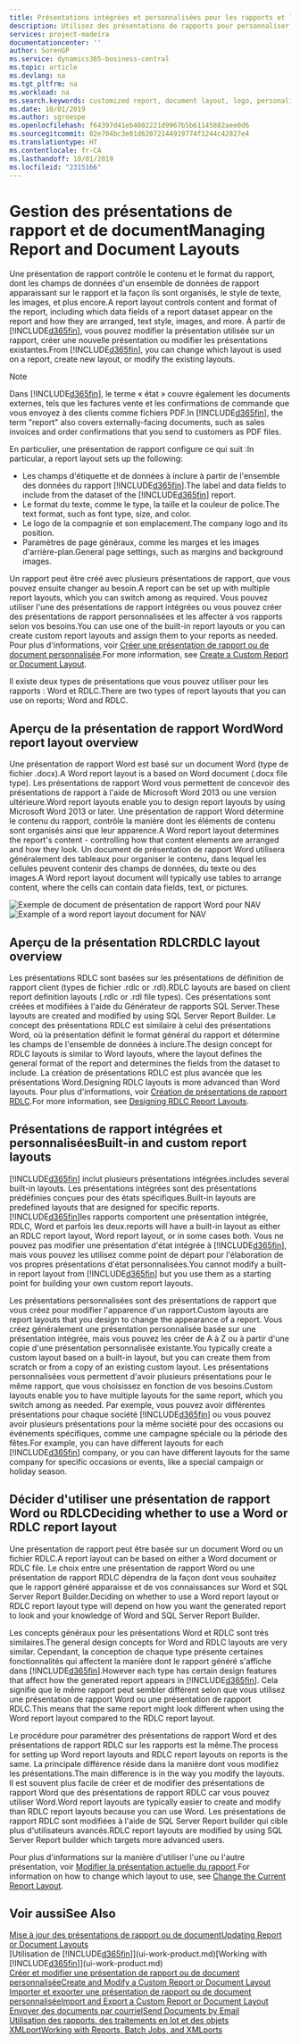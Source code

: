 ```yaml
---
title: Présentations intégrées et personnalisées pour les rapports et les documents | Microsoft Docs
description: Utilisez des présentations de rapports pour personnaliser les documents, par exemple, pour personnaliser la police, le logo ou la mise en page des fichiers PDF que vous envoyez aux clients.
services: project-madeira
documentationcenter: ''
author: SorenGP
ms.service: dynamics365-business-central
ms.topic: article
ms.devlang: na
ms.tgt_pltfrm: na
ms.workload: na
ms.search.keywords: customized report, document layout, logo, personalize
ms.date: 10/01/2019
ms.author: sgroespe
ms.openlocfilehash: f64397d41eb4002221d9967b5b61145882aee0d6
ms.sourcegitcommit: 02e704bc3e01d62072144919774f1244c42827e4
ms.translationtype: HT
ms.contentlocale: fr-CA
ms.lasthandoff: 10/01/2019
ms.locfileid: "2315166"
---
```

# <a name="managing-report-and-document-layouts"></a><span data-ttu-id="a6f43-103">Gestion des présentations de rapport et de document</span><span class="sxs-lookup"><span data-stu-id="a6f43-103">Managing Report and Document Layouts</span></span>
<span data-ttu-id="a6f43-104">Une présentation de rapport contrôle le contenu et le format du rapport, dont les champs de données d'un ensemble de données de rapport apparaissant sur le rapport et la façon ils sont organisés, le style de texte, les images, et plus encore.</span><span class="sxs-lookup"><span data-stu-id="a6f43-104">A report layout controls content and format of the report, including which data fields of a report dataset appear on the report and how they are arranged, text style, images, and more.</span></span> <span data-ttu-id="a6f43-105">À partir de [!INCLUDE[d365fin](includes/d365fin_md.md)], vous pouvez modifier la présentation utilisée sur un rapport, créer une nouvelle présentation ou modifier les présentations existantes.</span><span class="sxs-lookup"><span data-stu-id="a6f43-105">From [!INCLUDE[d365fin](includes/d365fin_md.md)], you can change which layout is used on a report, create new layout, or modify the existing layouts.</span></span>

> [!NOTE]  
>   <span data-ttu-id="a6f43-106">Dans [!INCLUDE[d365fin](includes/d365fin_md.md)], le terme « état » couvre également les documents externes, tels que les factures vente et les confirmations de commande que vous envoyez à des clients comme fichiers PDF.</span><span class="sxs-lookup"><span data-stu-id="a6f43-106">In [!INCLUDE[d365fin](includes/d365fin_md.md)], the term "report" also covers externally-facing documents, such as sales invoices and order confirmations that you send to customers as PDF files.</span></span>

<span data-ttu-id="a6f43-107">En particulier, une présentation de rapport configure ce qui suit :</span><span class="sxs-lookup"><span data-stu-id="a6f43-107">In particular, a report layout sets up the following:</span></span>

* <span data-ttu-id="a6f43-108">Les champs d'étiquette et de données à inclure à partir de l'ensemble des données du rapport [!INCLUDE[d365fin](includes/d365fin_md.md)].</span><span class="sxs-lookup"><span data-stu-id="a6f43-108">The label and data fields to include from the dataset of the [!INCLUDE[d365fin](includes/d365fin_md.md)] report.</span></span>
* <span data-ttu-id="a6f43-109">Le format du texte, comme le type, la taille et la couleur de police.</span><span class="sxs-lookup"><span data-stu-id="a6f43-109">The text format, such as font type, size, and color.</span></span>
* <span data-ttu-id="a6f43-110">Le logo de la compagnie et son emplacement.</span><span class="sxs-lookup"><span data-stu-id="a6f43-110">The company logo and its position.</span></span>
* <span data-ttu-id="a6f43-111">Paramètres de page généraux, comme les marges et les images d'arrière-plan.</span><span class="sxs-lookup"><span data-stu-id="a6f43-111">General page settings, such as margins and background images.</span></span>

<span data-ttu-id="a6f43-112">Un rapport peut être créé avec plusieurs présentations de rapport, que vous pouvez ensuite changer au besoin.</span><span class="sxs-lookup"><span data-stu-id="a6f43-112">A report can be set up with multiple report layouts, which you can switch among as required.</span></span> <span data-ttu-id="a6f43-113">Vous pouvez utiliser l'une des présentations de rapport intégrées ou vous pouvez créer des présentations de rapport personnalisées et les affecter à vos rapports selon vos besoins.</span><span class="sxs-lookup"><span data-stu-id="a6f43-113">You can use one of the built-in report layouts or you can create custom report layouts and assign them to your reports as needed.</span></span> <span data-ttu-id="a6f43-114">Pour plus d'informations, voir [Créer une présentation de rapport ou de document personnalisée](ui-how-create-custom-report-layout.md).</span><span class="sxs-lookup"><span data-stu-id="a6f43-114">For more information, see [Create a Custom Report or Document Layout](ui-how-create-custom-report-layout.md).</span></span>

<span data-ttu-id="a6f43-115">Il existe deux types de présentations que vous pouvez utiliser pour les rapports : Word et RDLC.</span><span class="sxs-lookup"><span data-stu-id="a6f43-115">There are two types of report layouts that you can use on reports; Word and RDLC.</span></span>

## <a name="word-report-layout-overview"></a><span data-ttu-id="a6f43-116">Aperçu de la présentation de rapport Word</span><span class="sxs-lookup"><span data-stu-id="a6f43-116">Word report layout overview</span></span>
<span data-ttu-id="a6f43-117">Une présentation de rapport Word est basé sur un document Word (type de fichier .docx).</span><span class="sxs-lookup"><span data-stu-id="a6f43-117">A Word report layout is a based on Word document (.docx file type).</span></span> <span data-ttu-id="a6f43-118">Les présentations de rapport Word vous permettent de concevoir des présentations de rapport à l'aide de Microsoft Word 2013 ou une version ultérieure.</span><span class="sxs-lookup"><span data-stu-id="a6f43-118">Word report layouts enable you to design report layouts by using Microsoft Word 2013 or later.</span></span> <span data-ttu-id="a6f43-119">Une présentation de rapport Word détermine le contenu du rapport, contrôle la manière dont les éléments de contenu sont organisés ainsi que leur apparence.</span><span class="sxs-lookup"><span data-stu-id="a6f43-119">A Word report layout determines the report's content - controlling how that content elements are arranged and how they look.</span></span> <span data-ttu-id="a6f43-120">Un document de présentation de rapport Word utilisera généralement des tableaux pour organiser le contenu, dans lequel les cellules peuvent contenir des champs de données, du texte ou des images.</span><span class="sxs-lookup"><span data-stu-id="a6f43-120">A Word report layout document will typically use tables to arrange content, where the cells can contain data fields, text, or pictures.</span></span>

 <span data-ttu-id="a6f43-121">![Exemple de document de présentation de rapport Word pour NAV](media/nav_wordreportlayout_edit_in_word_example.png "NAV_WordReportLayout_Edit_In_Word_Example")</span><span class="sxs-lookup"><span data-stu-id="a6f43-121">![Example of a word report layout document for NAV](media/nav_wordreportlayout_edit_in_word_example.png "NAV_WordReportLayout_Edit_In_Word_Example")</span></span>  

## <a name="rdlc-layout-overview"></a><span data-ttu-id="a6f43-122">Aperçu de la présentation RDLC</span><span class="sxs-lookup"><span data-stu-id="a6f43-122">RDLC layout overview</span></span>
<span data-ttu-id="a6f43-123">Les présentations RDLC sont basées sur les présentations de définition de rapport client (types de fichier .rdlc or .rdl).</span><span class="sxs-lookup"><span data-stu-id="a6f43-123">RDLC layouts are based on client report definition layouts (.rdlc or .rdl file types).</span></span> <span data-ttu-id="a6f43-124">Ces présentations sont créées et modifiées à l'aide du Générateur de rapports SQL Server.</span><span class="sxs-lookup"><span data-stu-id="a6f43-124">These layouts are created and modified by using SQL Server Report Builder.</span></span> <span data-ttu-id="a6f43-125">Le concept des présentations RDLC est similaire à celui des présentations Word, où la présentation définit le format général du rapport et détermine les champs de l'ensemble de données à inclure.</span><span class="sxs-lookup"><span data-stu-id="a6f43-125">The design concept for RDLC layouts is similar to Word layouts, where the layout defines the general format of the report and determines the fields from the dataset to include.</span></span> <span data-ttu-id="a6f43-126">La création de présentations RDLC est plus avancée que les présentations Word.</span><span class="sxs-lookup"><span data-stu-id="a6f43-126">Designing RDLC layouts is more advanced than Word layouts.</span></span> <span data-ttu-id="a6f43-127">Pour plus d'informations, voir [Création de présentations de rapport RDLC](/dynamics-nav/Designing-RDLC-Report-Layouts).</span><span class="sxs-lookup"><span data-stu-id="a6f43-127">For more information, see [Designing RDLC Report Layouts](/dynamics-nav/Designing-RDLC-Report-Layouts).</span></span>

## <a name="built-in-and-custom-report-layouts"></a><span data-ttu-id="a6f43-128">Présentations de rapport intégrées et personnalisées</span><span class="sxs-lookup"><span data-stu-id="a6f43-128">Built-in and custom report layouts</span></span>
[!INCLUDE[d365fin](includes/d365fin_md.md)] <span data-ttu-id="a6f43-129">inclut plusieurs présentations intégrées.</span><span class="sxs-lookup"><span data-stu-id="a6f43-129">includes several built-in layouts.</span></span> <span data-ttu-id="a6f43-130">Les présentations intégrées sont des présentations prédéfinies conçues pour des états spécifiques.</span><span class="sxs-lookup"><span data-stu-id="a6f43-130">Built-in layouts are predefined layouts that are designed for specific reports.</span></span> [!INCLUDE[d365fin](includes/d365fin_md.md)]<span data-ttu-id="a6f43-131">les rapports comportent une présentation intégrée, RDLC, Word et parfois les deux.</span><span class="sxs-lookup"><span data-stu-id="a6f43-131">reports will have a built-in layout as either an RDLC report layout, Word report layout, or in some cases both.</span></span> <span data-ttu-id="a6f43-132">Vous ne pouvez pas modifier une présentation d'état intégrée à [!INCLUDE[d365fin](includes/d365fin_md.md)], mais vous pouvez les utilisez comme point de départ pour l'élaboration de vos propres présentations d'état personnalisées.</span><span class="sxs-lookup"><span data-stu-id="a6f43-132">You cannot modify a built-in report layout from [!INCLUDE[d365fin](includes/d365fin_md.md)] but you use them as a starting point for building your own custom report layouts.</span></span>

<span data-ttu-id="a6f43-133">Les présentations personnalisées sont des présentations de rapport que vous créez pour modifier l'apparence d'un rapport.</span><span class="sxs-lookup"><span data-stu-id="a6f43-133">Custom layouts are report layouts that you design to change the appearance of a report.</span></span> <span data-ttu-id="a6f43-134">Vous créez généralement une présentation personnalisée basée sur une présentation intégrée, mais vous pouvez les créer de A à Z ou à partir d'une copie d'une présentation personnalisée existante.</span><span class="sxs-lookup"><span data-stu-id="a6f43-134">You typically create a custom layout based on a built-in layout, but you can create them from scratch or from a copy of an existing custom layout.</span></span> <span data-ttu-id="a6f43-135">Les présentations personnalisées vous permettent d'avoir plusieurs présentations pour le même rapport, que vous choisissez en fonction de vos besoins.</span><span class="sxs-lookup"><span data-stu-id="a6f43-135">Custom layouts enable you to have multiple layouts for the same report, which you switch among as needed.</span></span> <span data-ttu-id="a6f43-136">Par exemple, vous pouvez avoir différentes présentations pour chaque société [!INCLUDE[d365fin](includes/d365fin_md.md)] ou vous pouvez avoir plusieurs présentations pour la même société pour des occasions ou événements spécifiques, comme une campagne spéciale ou la période des fêtes.</span><span class="sxs-lookup"><span data-stu-id="a6f43-136">For example, you can have different layouts for each [!INCLUDE[d365fin](includes/d365fin_md.md)] company, or you can have different layouts for the same company for specific occasions or events, like a special campaign or holiday season.</span></span>

## <a name="deciding-whether-to-use-a-word-or-rdlc-report-layout"></a><span data-ttu-id="a6f43-137">Décider d'utiliser une présentation de rapport Word ou RDLC</span><span class="sxs-lookup"><span data-stu-id="a6f43-137">Deciding whether to use a Word or RDLC report layout</span></span>
<span data-ttu-id="a6f43-138">Une présentation de rapport peut être basée sur un document Word ou un fichier RDLC.</span><span class="sxs-lookup"><span data-stu-id="a6f43-138">A report layout can be based on either a Word document or RDLC file.</span></span> <span data-ttu-id="a6f43-139">Le choix entre une présentation de rapport Word ou une présentation de rapport RDLC dépendra de la façon dont vous souhaitez que le rapport généré apparaisse et de vos connaissances sur Word et SQL Server Report Builder.</span><span class="sxs-lookup"><span data-stu-id="a6f43-139">Deciding on whether to use a Word report layout or RDLC report layout type will depend on how you want the generated report to look and your knowledge of Word and SQL Server Report Builder.</span></span>

<span data-ttu-id="a6f43-140">Les concepts généraux pour les présentations Word et RDLC sont très similaires.</span><span class="sxs-lookup"><span data-stu-id="a6f43-140">The general design concepts for Word and RDLC layouts are very similar.</span></span> <span data-ttu-id="a6f43-141">Cependant, la conception de chaque type présente certaines fonctionnalités qui affectent la manière dont le rapport généré s'affiche dans [!INCLUDE[d365fin](includes/d365fin_md.md)].</span><span class="sxs-lookup"><span data-stu-id="a6f43-141">However each type has certain design features that affect how the generated report appears in [!INCLUDE[d365fin](includes/d365fin_md.md)].</span></span> <span data-ttu-id="a6f43-142">Cela signifie que le même rapport peut sembler différent selon que vous utilisez une présentation de rapport Word ou une présentation de rapport RDLC.</span><span class="sxs-lookup"><span data-stu-id="a6f43-142">This means that the same report might look different when using the Word report layout compared to the RDLC report layout.</span></span>

<span data-ttu-id="a6f43-143">Le procédure pour paramétrer des présentations de rapport Word et des présentations de rapport RDLC sur les rapports est la même.</span><span class="sxs-lookup"><span data-stu-id="a6f43-143">The process for setting up Word report layouts and RDLC report layouts on reports is the same.</span></span> <span data-ttu-id="a6f43-144">La principale différence réside dans la manière dont vous modifiez les présentations.</span><span class="sxs-lookup"><span data-stu-id="a6f43-144">The main difference is in the way you modify the layouts.</span></span> <span data-ttu-id="a6f43-145">Il est souvent plus facile de créer et de modifier des présentations de rapport Word que des présentations de rapport RDLC car vous pouvez utiliser Word.</span><span class="sxs-lookup"><span data-stu-id="a6f43-145">Word report layouts are typically easier to create and modify than RDLC report layouts because you can use Word.</span></span> <span data-ttu-id="a6f43-146">Les présentations de rapport RDLC sont modifiées à l'aide de SQL Server Report builder qui cible plus d'utilisateurs avancés.</span><span class="sxs-lookup"><span data-stu-id="a6f43-146">RDLC report layouts are modified by using SQL Server Report builder which targets more advanced users.</span></span>

<span data-ttu-id="a6f43-147">Pour plus d'informations sur la manière d'utiliser l'une ou l'autre présentation, voir [Modifier la présentation actuelle du rapport](ui-how-change-layout-currently-used-report.md).</span><span class="sxs-lookup"><span data-stu-id="a6f43-147">For information on how to change which layout to use, see [Change the Current Report Layout](ui-how-change-layout-currently-used-report.md).</span></span>

## <a name="see-also"></a><span data-ttu-id="a6f43-148">Voir aussi</span><span class="sxs-lookup"><span data-stu-id="a6f43-148">See Also</span></span>
[<span data-ttu-id="a6f43-149">Mise à jour des présentations de rapport ou de document</span><span class="sxs-lookup"><span data-stu-id="a6f43-149">Updating Report or Document Layouts</span></span>](ui-update-report-layouts.md)  
<span data-ttu-id="a6f43-150">[Utilisation de [!INCLUDE[d365fin](includes/d365fin_md.md)]](ui-work-product.md)</span><span class="sxs-lookup"><span data-stu-id="a6f43-150">[Working with [!INCLUDE[d365fin](includes/d365fin_md.md)]](ui-work-product.md)</span></span>  
[<span data-ttu-id="a6f43-151">Créer et modifier une présentation de rapport ou de document personnalisée</span><span class="sxs-lookup"><span data-stu-id="a6f43-151">Create and Modify a Custom Report or Document Layout</span></span>](ui-how-create-custom-report-layout.md)  
[<span data-ttu-id="a6f43-152">Importer et exporter une présentation de rapport ou de document personnalisée</span><span class="sxs-lookup"><span data-stu-id="a6f43-152">Import and Export a Custom Report or Document Layout</span></span>](ui-how-import-and-export-report-layout.md)  
[<span data-ttu-id="a6f43-153">Envoyer des documents par courriel</span><span class="sxs-lookup"><span data-stu-id="a6f43-153">Send Documents by Email</span></span>](ui-how-send-documents-email.md)  
[<span data-ttu-id="a6f43-154">Utilisation des rapports, des traitements en lot et des objets XMLport</span><span class="sxs-lookup"><span data-stu-id="a6f43-154">Working with Reports, Batch Jobs, and XMLports</span></span>](ui-work-report.md)  
